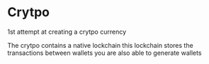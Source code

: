 # Crytpo

1st attempt at creating a crytpo currency

The crytpo contains a native lockchain
this lockchain stores the transactions between wallets
you are also able to generate wallets
